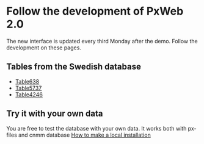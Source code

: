 # Follow the development of PxWeb 2.0
The new interface is updated every third Monday after the demo. Follow the development on these pages.
## Tables from the Swedish database
- [Table638](https://test.pxweb2.pages.dev/sv/table/tab638)
- [Table5737](https://test.pxweb2.pages.dev/sv/table/TAB5737)
- [Table4246](https://test.pxweb2.pages.dev/sv/table/TAB4246)

## Try it with your own data
You are free to test the database with your own data. It works both with px-files and cnmm database
[How to make a local installation](https://pxtools.github.io/PxWeb2/documentation/docker/)

